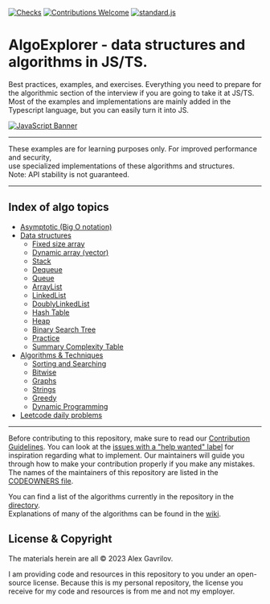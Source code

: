 <div align="left">
  
[![Checks][checks]][actions]
[![Contributions Welcome][welcome]](CONTRIBUTING.md)
[![standard.js][standard-logo]][standard-js]
  
</div>

<!-- Front Matter -->

# AlgoExplorer - data structures and algorithms in JS/TS. 

Best practices, examples, and exercises. Everything you need to prepare for the algorithmic section of the interview if you are going to take it at JS/TS.
Most of the examples and implementations are mainly added in the Typescript language, but you can easily turn it into JS.

<!-- Banner -->
[![JavaScript Banner][banner]](DIRECTORY.md)

***

<!-- Disclaimer -->
<div align="left">
These examples are for learning purposes only. For improved performance and security,<br/>
use specialized implementations of these algorithms and structures.<br/>
Note: API stability is not guaranteed.
</div>

***

## Index of algo topics

* [Asymptotic (Big O notation)](./asymptotics/Asymptotics.md)
* [Data structures](./data_structures/DataStructures.md)
    * [Fixed size array](#FixedSizeArray)
    * [Dynamic array (vector)](#DynamicArray)
    * [Stack](#Stack)
    * [Dequeue](#Dequeue)
    * [Queue](#Queue)
    * [ArrayList](#ArrayList)
    * [LinkedList](#LinkedList)
    * [DoublyLinkedList](#DoublyLinkedList)
    * [Hash Table](#HashTable)
    * [Heap](#Heap)
    * [Binary Search Tree](#BinarySearchTree)
    * [Practice](#Practice)
    * [Summary Complexity Table](#SummaryComplexityTable)
* [Algorithms & Techniques](#Algorithms)
    * [Sorting and Searching](#SortingSearching)
    * [Bitwise](#Bitwise)
    * [Graphs](#Graphs)
    * [Strings](#Graphs)
    * [Greedy](#Greedy)
    * [Dynamic Programming](#DP)
* [Leetcode daily problems](#LeetcodeDaily)


***

Before contributing to this repository, make sure to read our [Contribution Guidelines](CONTRIBUTING.md). You can look
at the [issues with a "help wanted" label][help-wanted] for inspiration regarding what to implement.
Our maintainers will guide you through how to make your contribution properly if you make any mistakes.
The names of the maintainers of this repository are listed in the [CODEOWNERS file](.github/CODEOWNERS).

You can find a list of the algorithms currently in the repository in the [directory](DIRECTORY.md).<br/>
Explanations of many of the algorithms can be found in the [wiki][explanation].

## License & Copyright

The materials herein are all &copy; 2023 Alex Gavrilov.

I am providing code and resources in this repository to you under an open-source license. Because this is my personal repository, the license you receive for my code and resources is from me and not my employer.
<!-- Banner Image -->

[banner]: https://github.com/AlexGavrilov939/AlgoExplorer/assets/5443983/9a385e3a-b494-44a7-917e-9a09677b0b62

<!-- Badge Links -->

[standard-logo]: https://img.shields.io/badge/code%20style-standardjs-%23f3df49
[welcome]: https://img.shields.io/static/v1.svg?label=Contributions&message=Welcome&color=0059b3
[checks]: https://img.shields.io/github/actions/workflow/status/TheAlgorithms/JavaScript/Ci.yml?branch=master&label=checks

<!-- External Links -->

[standard-js]: https://standardjs.com/
[actions]: https://github.com/AlexGavrilov939/AlgoExplorer/actions
[explanation]: https://github.com/AlexGavrilov939/AlgoExplorer/wiki
[help-wanted]: https://github.com/AlexGavrilov939/AlgoExplorer/issues?q=is%3Aopen+is%3Aissue+label%3A%22help+wanted%22
